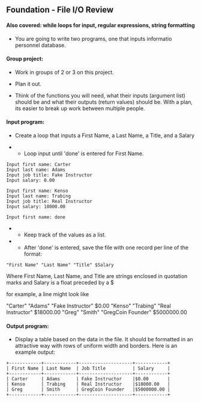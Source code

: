 ## Foundation - File I/O Review

#### Also covered: while loops for input, regular expressions, string formatting

* You are going to write two programs, one that inputs informatio
personnel database.

#### Group project:

* Work in groups of 2 or 3 on this project.

* Plan it out. 

* Think of the functions you will need, what their inputs (argument list) 
  should be and what their outputs (return values) should be. With a plan, 
  its easier to break up work between multiple people.

#### Input program:

* Create a loop that inputs a First Name, a Last Name, a Title, and a Salary

* * Loop input until 'done' is entered for First Name.

```
Input first name: Carter
Input last name: Adams
Input job title: Fake Instructor
Input salary: 0.00

Input first name: Kenso
Input last name: Trabing
Input job title: Real Instructor
Input salary: 18000.00

Input first name: done
```

* * Keep track of the values as a list.

* * After 'done' is entered, save the file with one record per line of the format:
```
"First Name" "Last Name" "Title" $Salary
```
Where First Name, Last Name, and Title are strings enclosed in
quotation marks and Salary is a float preceded by a $

for example, a line might look like

"Carter" "Adams" "Fake Instructor" $0.00
"Kenso" "Trabing" "Real Instructor" $18000.00
"Greg" "Smith" "GregCoin Founder" $5000000.00

#### Output program:

* Display a table based on the data in the file. It should be
formatted in an attractive way with rows of uniform width and
borders. Here is an example output:

```
+------------+------------+--------------------+------------+
| First Name | Last Name  | Job Title          | Salary     |
+------------+------------+--------------------+------------+
| Carter     | Adams      | Fake Instructor    |$0.00       |
| Kenso      | Trabing    | Real Instructor    |$18000.00   |
| Greg       | Smith      | GregCoin Founder   |$5000000.00 |
+------------+------------+--------------------+------------+
```
